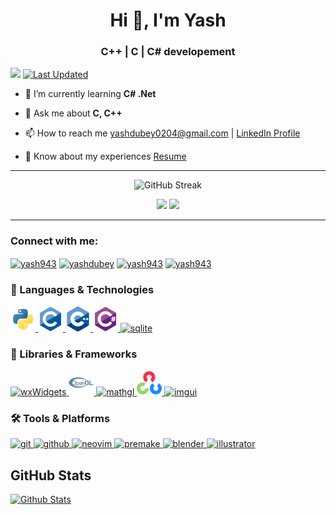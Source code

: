 <!-- # Yash Dubey from [🇮🇳](https://en.m.wikipedia.org/wiki/India) -->

<h1 align="center">Hi 👋, I'm Yash</h1>
<h3 align="center">C++ | C | C# developement</h3>

![](https://komarev.com/ghpvc/?username=yash943&style=flat-square&color=blueviolet&label=Profile+Views)
[![Last Updated ](https://badges.pufler.dev/updated/yash943/yash943)](https://github.com/yash943/)

- 🌱 I’m currently learning **C# .Net**
- 💬 Ask me about **C, C++**
- 📫 How to reach me [yashdubey0204@gmail.com](mailto:yashdubey0204@gmail.com) | [LinkedIn Profile](https://www.linkedin.com/in/yash943/)

- 📄 Know about my experiences [Resume](https://drive.google.com/file/d/1ji6u7o2oq08JwilW3WP2EyT33Vzrut0I/view?usp=sharing)

---

<p align="center">
  <img src="https://github-readme-streak-stats-three-ruby.vercel.app?user=yash943&theme=monokai-metallian" alt="GitHub Streak">
</p>

<p align="center">
  <img src="https://github-readme-stats.vercel.app/api?username=yash943&show_icons=true&include_all_commits=true&theme=react&cache_seconds=30&hide_border=true">
  <img src="https://github-readme-stats.vercel.app/api/top-langs/?username=yash943&layout=compact&theme=react&hide_border=true" style="height:195px">
</p>

---

<h3 align="left">Connect with me:</h3>
<p align="left">
<a href="https://linkedin.com/in/yash943" target="blank"><img align="center" src="https://raw.githubusercontent.com/rahuldkjain/github-profile-readme-generator/master/src/images/icons/Social/linked-in-alt.svg" alt="yash943" height="30" width="40" /></a>
<a href="https://hashnode.com/yashdubey" target="blank"><img align="center" src="https://static.cdnlogo.com/logos/h/56/hashnode.svg" alt="yashdubey" height="30" width="40" /></a>
<a href="https://www.hackerrank.com/profile/yashdubey0204" target="blank"><img align="center" src="https://raw.githubusercontent.com/rahuldkjain/github-profile-readme-generator/master/src/images/icons/Social/hackerrank.svg" alt="yash943" height="30" width="40" /></a>
<a href="https://leetcode.com/u/Yash943" target="blank"><img align="center" src="https://raw.githubusercontent.com/rahuldkjain/github-profile-readme-generator/master/src/images/icons/Social/leet-code.svg" alt="yash943" height="30" width="40" /></a>


### 🧠 Languages & Technologies
<p align="left"> 
  <a href="https://www.python.org" target="_blank" rel="noreferrer">
    <img src="https://raw.githubusercontent.com/devicons/devicon/master/icons/python/python-original.svg" alt="python" width="40" height="40"/>
  </a> 
  <a href="https://www.cprogramming.com/" target="_blank" rel="noreferrer">
    <img src="https://raw.githubusercontent.com/devicons/devicon/master/icons/c/c-original.svg" alt="c" width="40" height="40"/>
  </a> 
  <a href="https://www.w3schools.com/cpp/" target="_blank" rel="noreferrer">
    <img src="https://raw.githubusercontent.com/devicons/devicon/master/icons/cplusplus/cplusplus-original.svg" alt="cplusplus" width="40" height="40"/>
  </a> 
  <a href="https://docs.microsoft.com/en-us/dotnet/csharp/" target="_blank" rel="noreferrer">
    <img src="https://raw.githubusercontent.com/devicons/devicon/master/icons/csharp/csharp-original.svg" alt="csharp" width="40" height="40"/>
  </a> 
  <a href="https://www.sqlite.org/" target="_blank" rel="noreferrer">
    <img src="https://www.vectorlogo.zone/logos/sqlite/sqlite-icon.svg" alt="sqlite" width="40" height="40"/>
  </a> 
</p>

### 🚀 Libraries & Frameworks
<p align="left">
  <a href="https://www.wxwidgets.org/" target="_blank" rel="noreferrer">
    <img src="https://upload.wikimedia.org/wikipedia/commons/b/bb/WxWidgets.svg" alt="wxWidgets" width="40" height="40"/>
  </a>
  <a href="https://www.opengl.org/" target="_blank" rel="noreferrer">
    <img src="https://raw.githubusercontent.com/devicons/devicon/master/icons/opengl/opengl-original.svg" alt="opengl" width="40" height="40"/>
  </a>
  <a href="https://mathgl.sourceforge.net/" target="_blank" rel="noreferrer">
    <img src="https://upload.wikimedia.org/wikipedia/commons/3/3c/Graph_icon.svg" alt="mathgl" width="40" height="40"/>
  </a>
  <a href="https://opencv.org/" target="_blank" rel="noreferrer">
    <img src="https://raw.githubusercontent.com/devicons/devicon/master/icons/opencv/opencv-original.svg" alt="opencv" width="40" height="40"/>
  </a>
  <a href="https://github.com/ocornut/imgui" target="_blank" rel="noreferrer">
    <img src="https://raw.githubusercontent.com/wiki/ocornut/imgui/logo/logo.png" alt="imgui" width="40" height="40"/>
  </a>
</p>

### 🛠 Tools & Platforms
<p align="left"> 
  <a href="https://git-scm.com/" target="_blank" rel="noreferrer">
    <img src="https://www.vectorlogo.zone/logos/git-scm/git-scm-icon.svg" alt="git" width="40" height="40"/>
  </a> 
  <a href="https://github.com/Yash943" target="_blank" rel="noreferrer">
    <img src="https://static.cdnlogo.com/logos/g/69/github-icon.svg" alt="github" width="40" height="40"/>
  </a>
  <a href="https://neovim.io/" target="_blank" rel="noreferrer">
    <img src="https://upload.wikimedia.org/wikipedia/commons/4/4f/Neovim-logo.svg" alt="neovim" width="40" height="40"/>
  </a>
  <a href="https://premake.github.io/" target="_blank" rel="noreferrer">
    <img src="https://premake.github.io/img/premake-logo.png" alt="premake" width="40" height="40"/>
  </a>
  <a href="https://www.blender.org/" target="_blank" rel="noreferrer">
    <img src="https://download.blender.org/institute/logos/blender_logo_no_text.svg" alt="blender" width="40" height="40"/>
  </a>
  <a href="https://www.adobe.com/products/illustrator.html" target="_blank" rel="noreferrer">
    <img src="https://upload.wikimedia.org/wikipedia/commons/f/fb/Adobe_Illustrator_CC_icon.svg" alt="illustrator" width="40" height="40"/>
  </a>
</p>

<!-- ### 🧪 Notable Projects
- 🧬 [Multi-Agent AI Model for General Diagnosis](https://github.com/Yash943/Multi-Agent-Diagnosis) — AI-powered health assessment with hybrid RNN-CNN architecture, secure data handling, and explainability agents.
- 💾 [Simple Database Engine](https://github.com/Yash943/Simple-Database-Engine) — C-based lightweight DBMS with B-tree indexing, binary storage, and transaction safety.
- 🎮 [Wise Game Engine](https://github.com/Yash943/Wise) — C++ game engine using OpenGL and ImGui with modular design and cross-platform build system. -->


## GitHub Stats
[![Github Stats](https://github-profile-trophy.vercel.app/?username=yash943&theme=dracula&no-frame=true)](https://github.com/yash943)
